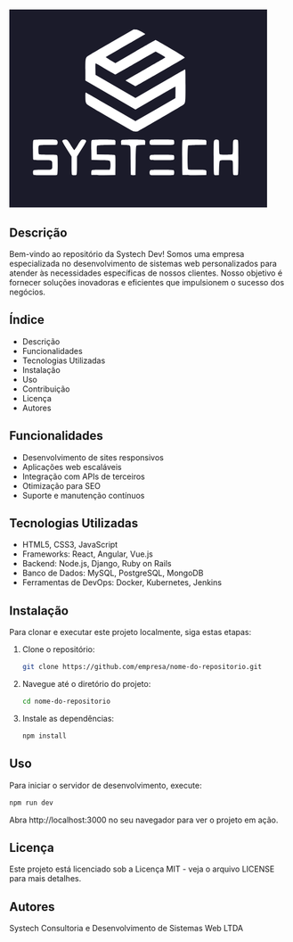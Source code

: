 # <Systech Dev>

![Logo do Projeto](http://raw.githubusercontent.com/Gustavocrs/systechdev/master/public/thumb.png)

## Descrição

Bem-vindo ao repositório da Systech Dev! Somos uma empresa especializada no desenvolvimento de sistemas web personalizados para atender às necessidades específicas de nossos clientes. Nosso objetivo é fornecer soluções inovadoras e eficientes que impulsionem o sucesso dos negócios.

## Índice

- Descrição
- Funcionalidades
- Tecnologias Utilizadas
- Instalação
- Uso
- Contribuição
- Licença
- Autores

## Funcionalidades

- Desenvolvimento de sites responsivos
- Aplicações web escaláveis
- Integração com APIs de terceiros
- Otimização para SEO
- Suporte e manutenção contínuos

## Tecnologias Utilizadas

- HTML5, CSS3, JavaScript
- Frameworks: React, Angular, Vue.js
- Backend: Node.js, Django, Ruby on Rails
- Banco de Dados: MySQL, PostgreSQL, MongoDB
- Ferramentas de DevOps: Docker, Kubernetes, Jenkins

## Instalação

Para clonar e executar este projeto localmente, siga estas etapas:

1. Clone o repositório:
   ```bash
   git clone https://github.com/empresa/nome-do-repositorio.git
   ```
2. Navegue até o diretório do projeto:
   ```bash
   cd nome-do-repositorio
   ```
3. Instale as dependências:
   ```bash
   npm install
   ```

## Uso

Para iniciar o servidor de desenvolvimento, execute:

```bash
npm run dev
```

Abra http://localhost:3000 no seu navegador para ver o projeto em ação.

## Licença

Este projeto está licenciado sob a Licença MIT - veja o arquivo LICENSE para mais detalhes.

## Autores

Systech Consultoria e Desenvolvimento de Sistemas Web LTDA

